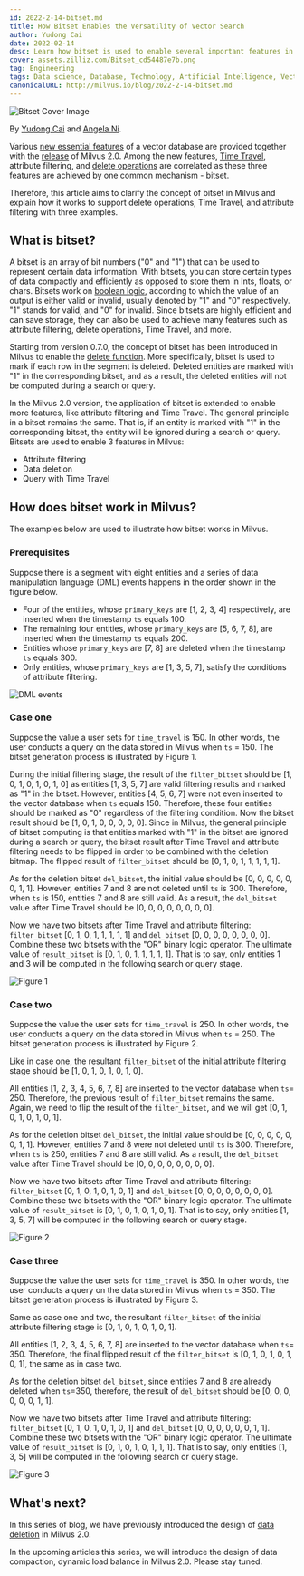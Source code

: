 ```yaml
---
id: 2022-2-14-bitset.md
title: How Bitset Enables the Versatility of Vector Search
author: Yudong Cai
date: 2022-02-14
desc: Learn how bitset is used to enable several important features in Milvus.
cover: assets.zilliz.com/Bitset_cd54487e7b.png
tag: Engineering
tags: Data science, Database, Technology, Artificial Intelligence, Vector Management
canonicalURL: http://milvus.io/blog/2022-2-14-bitset.md
---
```


![Bitset Cover Image](https://assets.zilliz.com/Bitset_cd54487e7b.png "Cover image.")

By [Yudong Cai](https://github.com/cydrain) and [Angela Ni](https://www.linkedin.com/in/yiyun-n-2aa713163/).

Various [new essential features](https://milvus.io/blog/2022-1-27-milvus-2-0-a-glimpse-at-new-features.md) of a vector database are provided together with the [release](https://milvus.io/blog/2022-1-25-annoucing-general-availability-of-milvus-2-0.md) of Milvus 2.0. Among the new features, [Time Travel](https://milvus.io/docs/v2.0.0/timetravel_ref.md), attribute filtering, and [delete operations](https://milvus.io/blog/2022-02-07-how-milvus-deletes-streaming-data-in-distributed-cluster.md) are correlated as these three features are achieved by one common mechanism - bitset.

Therefore, this article aims to clarify the concept of bitset in Milvus and explain how it works to support delete operations, Time Travel, and attribute filtering with three examples.

## What is bitset?

A bitset is an array of bit numbers ("0" and "1") that can be used to represent certain data information. With bitsets, you can store certain types of data compactly and efficiently as opposed to store them in Ints, floats, or chars. Bitsets work on [boolean logic](https://milvus.io/docs/v2.0.0/boolean.md), according to which the value of an output is either valid or invalid, usually denoted by "1" and "0" respectively. "1" stands for valid, and "0" for invalid. Since bitsets are highly efficient and can save storage, they can also be used to achieve many features such as attribute filtering, delete operations, Time Travel, and more.

Starting from version 0.7.0, the concept of bitset has been introduced in Milvus to enable the [delete function](https://milvus.io/blog/deleting-data-in-milvus.md?page=6#all). More specifically, bitset is used to mark if each row in the segment is deleted. Deleted entities are marked with "1" in the corresponding bitset, and as a result, the deleted entities will not be computed during a search or query.

In the Milvus 2.0 version, the application of bitset is extended to enable more features, like attribute filtering and Time Travel. The general principle in a bitset remains the same. That is, if an entity is marked with "1" in the corresponding bitset, the entity will be ignored during a search or query. Bitsets are used to enable 3 features in Milvus:

- Attribute filtering
- Data deletion
- Query with Time Travel

## How does bitset work in Milvus?

The examples below are used to illustrate how bitset works in Milvus.

### Prerequisites

Suppose there is a segment with eight entities and a series of data manipulation language (DML) events happens in the order shown in the figure below.

- Four of the entities, whose `primary_keys` are \[1, 2, 3, 4] respectively, are inserted when the timestamp `ts` equals 100. 
- The remaining four entities, whose `primary_keys` are \[5, 6, 7, 8], are inserted when the timestamp `ts` equals 200. 
- Entities whose `primary_keys` are \[7, 8] are deleted when the timestamp `ts` equals 300. 
- Only entities, whose `primary_keys` are \[1, 3, 5, 7], satisfy the conditions of attribute filtering. 

![DML events](https://assets.zilliz.com/UML_1_0a3605808c.jpg "Order of DML events.")

### Case one

Suppose the value a user sets for `time_travel` is 150. In other words, the user conducts a query on the data stored in Milvus when `ts` = 150. The bitset generation process is illustrated by Figure 1. 

During the initial filtering stage, the result of the `filter_bitset` should be \[1, 0, 1, 0, 1, 0, 1, 0] as entities \[1, 3, 5, 7] are valid filtering results and marked as "1" in the bitset. However, entities \[4, 5, 6, 7] were not even inserted to the vector database when `ts` equals 150. Therefore, these four entities should be marked as "0" regardless of the filtering condition. Now the bitset result should be \[1, 0, 1, 0, 0, 0, 0, 0]. Since in Milvus, the general principle of bitset computing is that entities marked with "1" in the bitset are ignored during a search or query, the bitset result after Time Travel and attribute filtering needs to be flipped in order to be combined with the deletion bitmap. The flipped result of `filter_bitset` should be \[0, 1, 0, 1, 1, 1, 1, 1].

As for the deletion bitset `del_bitset`, the initial value should be \[0, 0, 0, 0, 0, 0, 1, 1]. However, entities 7 and 8 are not deleted until `ts` is 300. Therefore, when `ts` is 150, entities 7 and 8 are still valid. As a result, the `del_bitset` value after Time Travel should be \[0, 0, 0, 0, 0, 0, 0, 0]. 

Now we have two bitsets after Time Travel and attribute filtering: `filter_bitset` \[0, 1, 0, 1, 1, 1, 1, 1] and `del_bitset` \[0, 0, 0, 0, 0, 0, 0, 0].  Combine these two bitsets with the "OR" binary logic operator. The ultimate value of `result_bitset` is \[0, 1, 0, 1, 1, 1, 1, 1]. That is to say, only entities 1 and 3 will be computed in the following search or query stage.


![Figure 1](https://assets.zilliz.com/bitset_figure1_1b5852f7a7.jpeg "Figure 1. Search with Time Travel = 150.")

### Case two

Suppose the value the user sets for `time_travel` is 250. In other words, the user conducts a query on the data stored in Milvus when `ts` = 250. The bitset generation process is illustrated by Figure 2. 

Like in case one, the resultant `filter_bitset` of the initial attribute filtering stage should be \[1, 0, 1, 0, 1, 0, 1, 0]. 

All entities \[1, 2, 3, 4, 5, 6, 7, 8] are inserted to the vector database when `ts`= 250. Therefore, the previous result of `filter_bitset` remains the same. Again, we need to flip the result of the `filter_bitset`, and we will get \[0, 1, 0, 1, 0, 1, 0, 1].

As for the deletion bitset `del_bitset`, the initial value should be \[0, 0, 0, 0, 0, 0, 1, 1]. However, entities 7 and 8 were not deleted until `ts` is 300. Therefore, when `ts` is 250, entities 7 and 8 are still valid. As a result, the `del_bitset` value after Time Travel should be \[0, 0, 0, 0, 0, 0, 0, 0]. 

Now we have two bitsets after Time Travel and attribute filtering: `filter_bitset` \[0, 1, 0, 1, 0, 1, 0, 1] and `del_bitset` \[0, 0, 0, 0, 0, 0, 0, 0].  Combine these two bitsets with the "OR" binary logic operator. The ultimate value of `result_bitset` is \[0, 1, 0, 1, 0, 1, 0, 1]. That is to say, only entities \[1, 3, 5, 7] will be computed in the following search or query stage.

![Figure 2](https://assets.zilliz.com/bitset_figure2_7cbaa7c719.jpeg "Figure 2. Search with Time Travel = 250.")

### Case three

Suppose the value the user sets for `time_travel` is 350. In other words, the user conducts a query on the data stored in Milvus when `ts` = 350. The bitset generation process is illustrated by Figure 3. 

Same as case one and two, the resultant `filter_bitset` of the initial attribute filtering stage is \[0, 1, 0, 1, 0, 1, 0, 1]. 

All entities \[1, 2, 3, 4, 5, 6, 7, 8] are inserted to the vector database when `ts`= 350. Therefore, the final flipped result of the `filter_bitset` is \[0, 1, 0, 1, 0, 1, 0, 1], the same as in case two.

As for the deletion bitset `del_bitset`, since entities 7 and 8 are already deleted when `ts`=350, therefore, the result of `del_bitset` should be \[0, 0, 0, 0, 0, 0, 1, 1].

Now we have two bitsets after Time Travel and attribute filtering: `filter_bitset` \[0, 1, 0, 1, 0, 1, 0, 1] and `del_bitset` \[0, 0, 0, 0, 0, 0, 1, 1].  Combine these two bitsets with the "OR" binary logic operator. The ultimate value of `result_bitset` is \[0, 1, 0, 1, 0, 1, 1, 1]. That is to say, only entities \[1, 3, 5] will be computed in the following search or query stage.

![Figure 3](https://assets.zilliz.com/bitset_figure3_dd46a6aecf.jpeg "Figure 3. Search with Time Travel = 350.")

## What's next?

In this series of blog, we have previously introduced the design of [data deletion](https://milvus.io/blog/2022-02-07-how-milvus-deletes-streaming-data-in-distributed-cluster.md) in Milvus 2.0.

In the upcoming articles this series, we will introduce the design of data compaction, dynamic load balance in Milvus 2.0. Please stay tuned.

